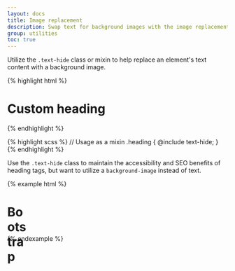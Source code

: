 ```yaml
---
layout: docs
title: Image replacement
description: Swap text for background images with the image replacement class.
group: utilities
toc: true
---
```


Utilize the `.text-hide` class or mixin to help replace an element's text content with a background image.

{% highlight html %}
<h1 class="text-hide">Custom heading</h1>
{% endhighlight %}

{% highlight scss %}
// Usage as a mixin
.heading {
  @include text-hide;
}
{% endhighlight %}

Use the `.text-hide` class to maintain the accessibility and SEO benefits of heading tags, but want to utilize a `background-image` instead of text.

{% example html %}
<h1 class="text-hide" style="background-image: url('/public/assets/brand/bootstrap-solid.svg'); width: 50px; height: 50px;">Bootstrap</h1>
{% endexample %}
